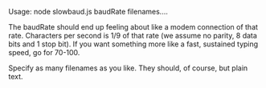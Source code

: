 Usage: node slowbaud.js baudRate filenames....

The baudRate should end up feeling about like a modem connection
of that rate.  Characters per second is 1/9 of that rate (we assume
no parity, 8 data bits and 1 stop bit).  If you want something more
like a fast, sustained typing speed, go for 70-100.

Specify as many filenames as you like.  They should, of course, but plain text.  
